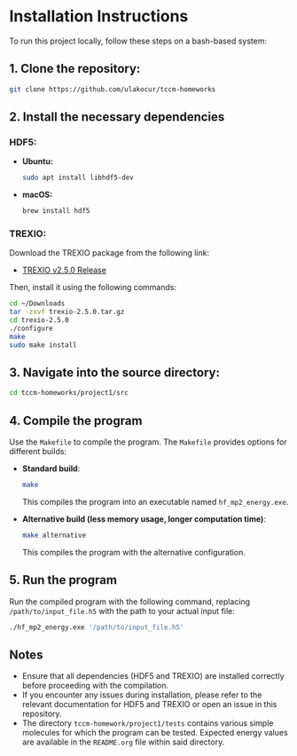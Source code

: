 # Installation Instructions

To run this project locally, follow these steps on a bash-based system:

## 1. Clone the repository:
```bash
git clone https://github.com/ulakocur/tccm-homeworks
```

## 2. Install the necessary dependencies

### HDF5:
- **Ubuntu:**
  ```bash
  sudo apt install libhdf5-dev
  ```
- **macOS:**
  ```bash
  brew install hdf5
  ```

### TREXIO:
Download the TREXIO package from the following link:
- [TREXIO v2.5.0 Release](https://github.com/TREX-CoE/trexio/releases/download/v2.5.0/trexio-2.5.0.tar.gz)

Then, install it using the following commands:
```bash
cd ~/Downloads
tar -zxvf trexio-2.5.0.tar.gz
cd trexio-2.5.0
./configure
make
sudo make install
```

## 3. Navigate into the source directory:
```bash
cd tccm-homeworks/project1/src
```

## 4. Compile the program

Use the `Makefile` to compile the program. The `Makefile` provides options for different builds:

- **Standard build**:
  ```bash
  make
  ```
  This compiles the program into an executable named `hf_mp2_energy.exe`.

- **Alternative build (less memory usage, longer computation time)**:
  ```bash
  make alternative
  ```
  This compiles the program with the alternative configuration.

## 5. Run the program

Run the compiled program with the following command, replacing `/path/to/input_file.h5` with the path to your actual input file:
```bash
./hf_mp2_energy.exe '/path/to/input_file.h5'
```

## Notes

- Ensure that all dependencies (HDF5 and TREXIO) are installed correctly before proceeding with the compilation.
- If you encounter any issues during installation, please refer to the relevant documentation for HDF5 and TREXIO or open an issue in this repository.
- The directory `tccm-homework/project1/tests` contains various simple molecules for which the program can be tested. Expected energy values are available in the `README.org` file within said directory.
